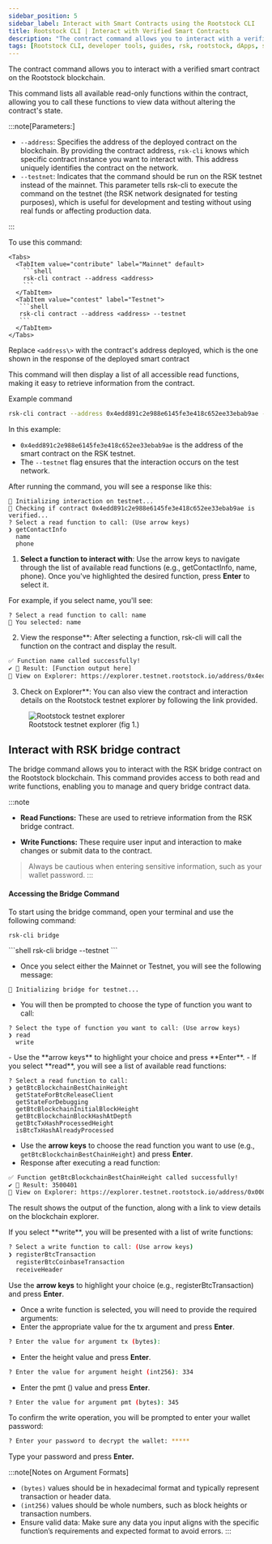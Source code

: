 ```yaml
---
sidebar_position: 5
sidebar_label: Interact with Smart Contracts using the Rootstock CLI
title: Rootstock CLI | Interact with Verified Smart Contracts
description: "The contract command allows you to interact with a verified smart contract on the Rootstock blockchain. This command lists all available read-only functions within the contract, allowing you to call these functions to view data without altering the contract's state. "
tags: [Rootstock CLI, developer tools, guides, rsk, rootstock, dApps, smart contracts, solidity, dev-environments]
---
```


The contract command allows you to interact with a verified smart contract on the Rootstock blockchain.

This command lists all available read-only functions within the contract, allowing you to call these functions to view data without altering the contract's state.

:::note[Parameters:]

* `--address`:
  Specifies the address of the deployed contract on the blockchain. By providing the contract address, `rsk-cli` knows which specific contract instance you want to interact with. This address uniquely identifies the contract on the network.
* `--testnet`:
   Indicates that the command should be run on the RSK testnet instead of the mainnet. This parameter tells rsk-cli to execute the command on the testnet (the RSK network designated for testing purposes), which is useful for development and testing without using real funds or affecting production data.

:::

To use this command:

````mdx-code-block
<Tabs>
  <TabItem value="contribute" label="Mainnet" default>
    ```shell
    rsk-cli contract --address <address>
    ```
  </TabItem>
  <TabItem value="contest" label="Testnet">
   ```shell
   rsk-cli contract --address <address> --testnet
   ```
  </TabItem>
</Tabs>
````

Replace `<address\>` with the contract's address deployed, which is the one shown in the response of the deployed smart contract

This command will then display a list of all accessible read functions, making it easy to retrieve information from the contract.

Example command

```bash
rsk-cli contract --address 0x4edd891c2e988e6145fe3e418c652ee33ebab9ae --testnet
```

In this example:

* `0x4edd891c2e988e6145fe3e418c652ee33ebab9ae` is the address of the smart contract on the RSK testnet.
* The `--testnet` flag ensures that the interaction occurs on the test network.

After running the command, you will see a response like this:

```text
🔧 Initializing interaction on testnet...
🔎 Checking if contract 0x4edd891c2e988e6145fe3e418c652ee33ebab9ae is verified...
? Select a read function to call: (Use arrow keys)
❯ getContactInfo
  name
  phone
```

1. **Select a function to interact with**: Use the arrow keys to navigate through the list of available read functions (e.g., getContactInfo, name, phone). Once you've highlighted the desired function, press **Enter** to select it.

For example, if you select name, you'll see:

```text
? Select a read function to call: name
📜 You selected: name
```

2. View the response**: After selecting a function, rsk-cli will call the function on the contract and display the result.

```bash
✅ Function name called successfully!
✔ 🔧 Result: [Function output here]
🔗 View on Explorer: https://explorer.testnet.rootstock.io/address/0x4edd891c2e988e6145fe3e418c652ee33ebab9ae
```

3. Check on Explorer**: You can also view the contract and interaction details on the Rootstock testnet explorer by following the link provided.

<figure>
<img src="/img/guides/rsk-cli/explorer.png" alt="Rootstock testnet explorer"/>
  <figcaption>Rootstock testnet explorer (fig 1.)</figcaption>
</figure>


## Interact with RSK bridge contract

The bridge command allows you to interact with the RSK bridge contract on the Rootstock blockchain. This command provides access to both read and write functions, enabling you to manage and query bridge contract data.

:::note

- **Read Functions:** These are used to retrieve information from the RSK bridge contract.

- **Write Functions:** These require user input and interaction to make changes or submit data to the contract.

> Always be cautious when entering sensitive information, such as your wallet password.
:::


#### Accessing the Bridge Command

To start using the bridge command, open your terminal and use the following command:
<Tabs>
  <TabItem value="contribute" label="Mainnet" default>
  ```shell
rsk-cli bridge
```
  </TabItem>
  <TabItem value="contest" label="Testnet">
 ```shell
rsk-cli bridge --testnet
```
  </TabItem>

</Tabs>


- Once you select either the Mainnet or Testnet, you will see the following message:

```text
🔧 Initializing bridge for testnet...
```

- You will then be prompted to choose the type of function you want to call:

```text
? Select the type of function you want to call: (Use arrow keys)
❯ read
  write
```
<Tabs>
  <TabItem value="contribute" label="Selecting a Read Function" default>
   - Use the **arrow keys** to highlight your choice and press **Enter**.
- If you select **read**, you will see a list of available read functions:

```text
? Select a read function to call:
❯ getBtcBlockchainBestChainHeight
  getStateForBtcReleaseClient
  getStateForDebugging
  getBtcBlockchainInitialBlockHeight
  getBtcBlockchainBlockHashAtDepth
  getBtcTxHashProcessedHeight
  isBtcTxHashAlreadyProcessed
```

- Use the **arrow keys** to choose the read function you want to use (e.g., `getBtcBlockchainBestChainHeight`) and press **Enter**.
- Response after executing a read function:

```bash
✅ Function getBtcBlockchainBestChainHeight called successfully!
✔ 🔧 Result: 3500401
🔗 View on Explorer: https://explorer.testnet.rootstock.io/address/0x0000000000000000000000000000000001000006
```

The result shows the output of the function, along with a link to view details on the blockchain explorer.

</TabItem>

  <TabItem value="contest" label="Selecting a Write Function">
  If you select **write**, you will be presented with a list of write functions:

```bash
? Select a write function to call: (Use arrow keys)
❯ registerBtcTransaction
  registerBtcCoinbaseTransaction
  receiveHeader
```

Use the **arrow keys** to highlight your choice (e.g., registerBtcTransaction) and press **Enter**.

- Once a write function is selected, you will need to provide the required arguments:
- Enter the appropriate value for the tx argument and press **Enter**.

```bash
? Enter the value for argument tx (bytes):
```

- Enter the height value and press **Enter**.

```bash
? Enter the value for argument height (int256): 334
```

- Enter the pmt () value and press **Enter**.

```bash
? Enter the value for argument pmt (bytes): 345
```

To confirm the write operation, you will be prompted to enter your wallet password:

```bash
? Enter your password to decrypt the wallet: *****
```

Type your password and press **Enter.**

:::note[Notes on Argument Formats]

* `(bytes)` values should be in hexadecimal format and typically represent transaction or header data.
* `(int256)` values should be whole numbers, such as block heights or transaction numbers.
* Ensure valid data: Make sure any data you input aligns with the specific function’s requirements and expected format to avoid errors.
:::
  </TabItem>
</Tabs>
